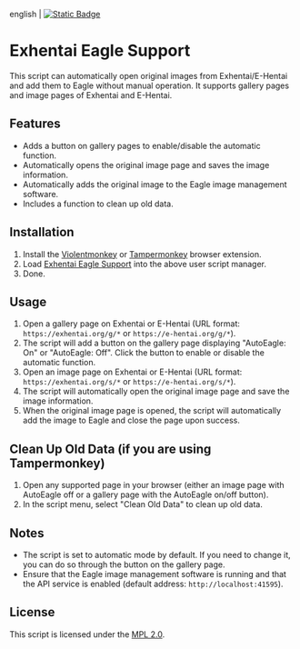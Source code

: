 english | [![Static Badge](https://img.shields.io/badge/lang-zh_tw-green)](https://github.com/Max46656/EverythingInGreasyFork/blob/main/%E7%9C%81%E6%99%82/Exhentai%20Eagle%20Supper/README.zh-Hant.md)

# Exhentai Eagle Support
This script can automatically open original images from Exhentai/E-Hentai and add them to Eagle without manual operation. It supports gallery pages and image pages of Exhentai and E-Hentai.

## Features
* Adds a button on gallery pages to enable/disable the automatic function.
* Automatically opens the original image page and saves the image information.
* Automatically adds the original image to the Eagle image management software.
* Includes a function to clean up old data.

## Installation
1. Install the [Violentmonkey](https://violentmonkey.github.io) or [Tampermonkey](https://www.tampermonkey.net/) browser extension.
2. Load [Exhentai Eagle Support](https://greasyfork.org/zh-TW/scripts/501634/熊貓-eagle-支援) into the above user script manager.
3. Done.

## Usage
1. Open a gallery page on Exhentai or E-Hentai (URL format: `https://exhentai.org/g/*` or `https://e-hentai.org/g/*`).
2. The script will add a button on the gallery page displaying "AutoEagle: On" or "AutoEagle: Off". Click the button to enable or disable the automatic function.
3. Open an image page on Exhentai or E-Hentai (URL format: `https://exhentai.org/s/*` or `https://e-hentai.org/s/*`).
4. The script will automatically open the original image page and save the image information.
5. When the original image page is opened, the script will automatically add the image to Eagle and close the page upon success.

## Clean Up Old Data (if you are using Tampermonkey)
1. Open any supported page in your browser (either an image page with AutoEagle off or a gallery page with the AutoEagle on/off button).
2. In the script menu, select "Clean Old Data" to clean up old data.

## Notes
* The script is set to automatic mode by default. If you need to change it, you can do so through the button on the gallery page.
* Ensure that the Eagle image management software is running and that the API service is enabled (default address: `http://localhost:41595`).

## License
This script is licensed under the [MPL 2.0](https://www.mozilla.org/en-US/MPL/2.0/).
